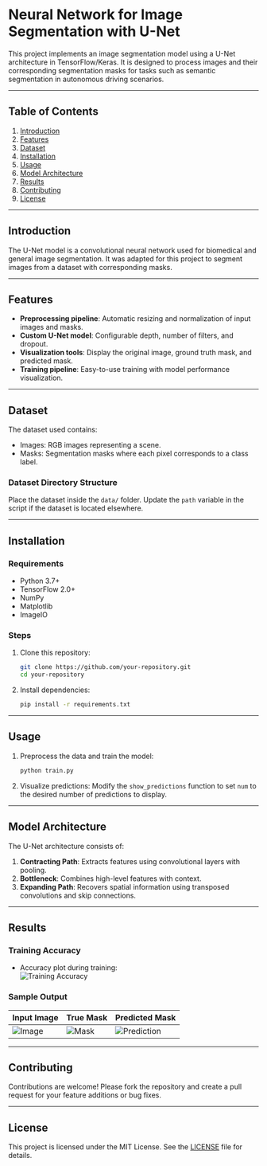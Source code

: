# Neural Network for Image Segmentation with U-Net

This project implements an image segmentation model using a U-Net architecture in TensorFlow/Keras. It is designed to process images and their corresponding segmentation masks for tasks such as semantic segmentation in autonomous driving scenarios.

---

## Table of Contents
1. [Introduction](#introduction)
2. [Features](#features)
3. [Dataset](#dataset)
4. [Installation](#installation)
5. [Usage](#usage)
6. [Model Architecture](#model-architecture)
7. [Results](#results)
8. [Contributing](#contributing)
9. [License](#license)

---

## Introduction <a name="introduction"></a>
The U-Net model is a convolutional neural network used for biomedical and general image segmentation. It was adapted for this project to segment images from a dataset with corresponding masks.

---

## Features <a name="features"></a>
- **Preprocessing pipeline**: Automatic resizing and normalization of input images and masks.
- **Custom U-Net model**: Configurable depth, number of filters, and dropout.
- **Visualization tools**: Display the original image, ground truth mask, and predicted mask.
- **Training pipeline**: Easy-to-use training with model performance visualization.

---

## Dataset <a name="dataset"></a>
The dataset used contains:
- Images: RGB images representing a scene.
- Masks: Segmentation masks where each pixel corresponds to a class label.

### Dataset Directory Structure

Place the dataset inside the `data/` folder. Update the `path` variable in the script if the dataset is located elsewhere.

---

## Installation <a name="installation"></a>
### Requirements
- Python 3.7+
- TensorFlow 2.0+
- NumPy
- Matplotlib
- ImageIO

### Steps
1. Clone this repository:
    ```bash
    git clone https://github.com/your-repository.git
    cd your-repository
    ```

2. Install dependencies:
    ```bash
    pip install -r requirements.txt
    ```

---

## Usage <a name="usage"></a>
1. Preprocess the data and train the model:
    ```bash
    python train.py
    ```

2. Visualize predictions:
    Modify the `show_predictions` function to set `num` to the desired number of predictions to display.

---

## Model Architecture <a name="model-architecture"></a>
The U-Net architecture consists of:
1. **Contracting Path**: Extracts features using convolutional layers with pooling.
2. **Bottleneck**: Combines high-level features with context.
3. **Expanding Path**: Recovers spatial information using transposed convolutions and skip connections.


---

## Results <a name="results"></a>
### Training Accuracy
- Accuracy plot during training:  
  ![Training Accuracy](./results/accuracy_plot.png)

### Sample Output
| Input Image | True Mask | Predicted Mask |
|-------------|-----------|----------------|
| ![Image](./results/sample_image.png) | ![Mask](./results/sample_mask.png) | ![Prediction](./results/sample_prediction.png) |

---

## Contributing <a name="contributing"></a>
Contributions are welcome! Please fork the repository and create a pull request for your feature additions or bug fixes.

---

## License <a name="license"></a>
This project is licensed under the MIT License. See the [LICENSE](LICENSE) file for details.

